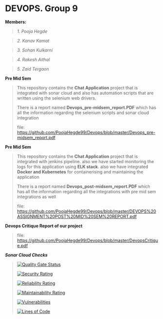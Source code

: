 # DEVOPS. Group 9

**Members:** 

>_1. Pooja Hegde_

>_2. Kanav Kamat_

>_3. Sohan Kulkarni_

>_4. Rakesh Aithal_

>_5. Zaid Tergaon_
 
 
**Pre Mid Sem**

> This repository contains the **Chat Application** project that is integrated with sonar cloud and also has automation scripts that are written using the selenium web drivers.
> 
> There is a report named **Devops_pre-midsem_report.PDF** which has all the information regarding the selenium scripts and sonar cloud integration
> 
>file: https://github.com/PoojaHegde99/Devops/blob/master/Devops_pre-midsem_report.pdf

**Pre Mid Sem**

> This repository contains the **Chat Application** project that is integrated with jenkins pipeline. also we have started monitoring the logs for this application using **ELK stack**. also we have integrated **Docker and Kubernetes** for containerising and maintaining the application
> 
> There is a report named **Devops_post-midsem_report.PDF** which has all the information regarding all the integrations with pre mid sem integrations as well
>
> file: https://github.com/PoojaHegde99/Devops/blob/master/DEVOPS%20ASSIGNMENT%20POST%20MID%20SEM%20REPORT.pdf

**Devops Critique Report of our project**

> file: https://github.com/PoojaHegde99/Devops/blob/master/DevopsCritique.pdf

**_Sonar Cloud Checks_**

>[![Quality Gate Status](https://sonarcloud.io/api/project_badges/measure?project=PoojaHegde99_Devops&metric=alert_status)](https://sonarcloud.io/summary/new_code?id=PoojaHegde99_Devops)  
>
>[![Security Rating](https://sonarcloud.io/api/project_badges/measure?project=PoojaHegde99_Devops&metric=security_rating)](https://sonarcloud.io/summary/new_code?id=PoojaHegde99_Devops) 
>
>[![Reliability Rating](https://sonarcloud.io/api/project_badges/measure?project=PoojaHegde99_Devops&metric=reliability_rating)](https://sonarcloud.io/summary/new_code?id=PoojaHegde99_Devops)  
>
>[![Maintainability Rating](https://sonarcloud.io/api/project_badges/measure?project=PoojaHegde99_Devops&metric=sqale_rating)](https://sonarcloud.io/summary/new_code?id=PoojaHegde99_Devops)  
>
>[![Vulnerabilities](https://sonarcloud.io/api/project_badges/measure?project=PoojaHegde99_Devops&metric=vulnerabilities)](https://sonarcloud.io/summary/new_code?id=PoojaHegde99_Devops) 
>
>[![Lines of Code](https://sonarcloud.io/api/project_badges/measure?project=PoojaHegde99_Devops&metric=ncloc)](https://sonarcloud.io/summary/new_code?id=PoojaHegde99_Devops)
